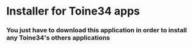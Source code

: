 # Installer for Toine34 apps

### You just have to download this application in order to install any Toine34's others applications
